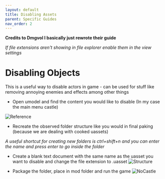 ```yaml
---
layout: default
title: Disabling Assets
parent: Specific Guides
nav_order: 2
---
```


**Credits to Dmgvol I basically just rewrote their guide**

*If file extensions aren't showing in file explorer enable them in the view settings*

# Disabling Objects

This is a useful way to disable actors in game - can be used for stuff like removing annoying enemies and effects among other things 

- Open umodel and find the content you would like to disable (In my case the main menu castle)

![Reference](https://user-images.githubusercontent.com/71292624/144016270-aa2de092-89c5-4c6e-98ee-b51e4af77c2a.png)

- Recreate the observed folder structure like you would in final paking (because we are dealing with cooked uassets)

*A useful shortcut for creating new folders is ctrl+shift+n and you can enter the name and press enter to go inside the folder*

- Create a blank text document with the same name as the uasset you want to disable and change the file extension to .uasset
![Structure](https://user-images.githubusercontent.com/71292624/144016288-14d72fd8-2cbf-494f-af5f-4a041d146fb6.png)

- Package the folder, place in mod folder and run the game
![NoCastle](https://user-images.githubusercontent.com/71292624/144016330-f20d14ec-d849-4c81-9eb6-95f4eece6937.png)

